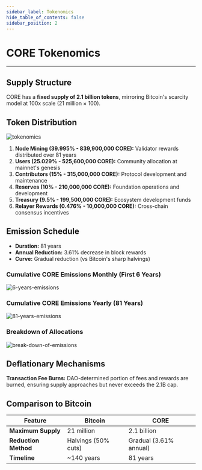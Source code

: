 ```yaml
---
sidebar_label: Tokenomics
hide_table_of_contents: false
sidebar_position: 2
---
```


# CORE Tokenomics

---

## Supply Structure

CORE has a **fixed supply of 2.1 billion tokens**, mirroring Bitcoin's scarcity model at 100x scale (21 million × 100).

## Token Distribution

![tokenomics](../../../static/img/tokenomics/CORE_Tokenomics.png)

1. **Node Mining (39.995% - 839,900,000 CORE):** Validator rewards distributed over 81 years
2. **Users (25.029% - 525,600,000 CORE):** Community allocation at mainnet's genesis
3. **Contributors (15% - 315,000,000 CORE):** Protocol development and maintenance
4. **Reserves (10% - 210,000,000 CORE):** Foundation operations and development
5. **Treasury (9.5% - 199,500,000 CORE):** Ecosystem development funds
6. **Relayer Rewards (0.476% - 10,000,000 CORE):** Cross-chain consensus incentives

## Emission Schedule

- **Duration:** 81 years
- **Annual Reduction:** 3.61% decrease in block rewards
- **Curve:** Gradual reduction (vs Bitcoin's sharp halvings)

### Cumulative CORE Emissions Monthly (First 6 Years)

![6-years-emissions](../../../static/img/tokenomics/Cumulative_CORE_Emissions_Monthly.png)

### Cumulative CORE Emissions Yearly (81 Years)

![81-years-emissions](../../../static/img/tokenomics/Cumulative_CORE_Emissions_Yearly.png)

### Breakdown of Allocations

![break-down-of-emissions](../../../static/img/tokenomics/Breakdown_of_Allocations.png)

## Deflationary Mechanisms

**Transaction Fee Burns:** DAO-determined portion of fees and rewards are burned, ensuring supply approaches but never exceeds the 2.1B cap.

## Comparison to Bitcoin

| **Feature**          | **Bitcoin**                            | **CORE**                                                  |
| -------------------- | -------------------------------------- | --------------------------------------------------------- |
| **Maximum Supply**   | 21 million                             | 2.1 billion                               |
| **Reduction Method** | Halvings (50% cuts) | Gradual (3.61% annual) |
| **Timeline**         | ~140 years             | 81 years                                                  |
